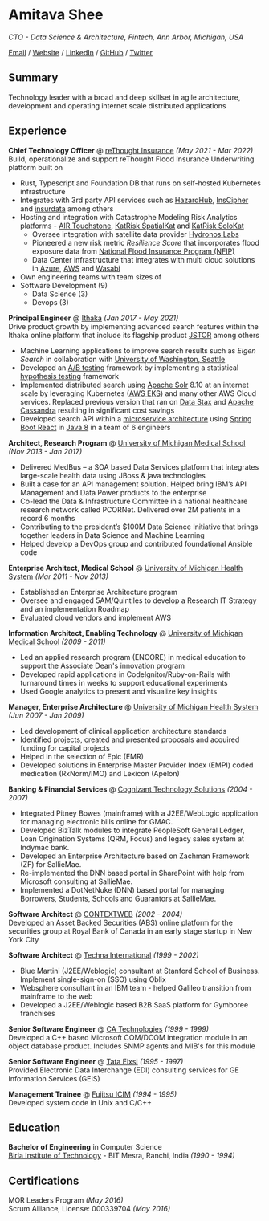 # Amitava Shee

_CTO - Data Science & Architecture, Fintech, Ann Arbor, Michigan, USA_ <br>

[Email](mailto:amitava.shee@gmail.com) / [Website](https://www.amitavashee.com/) / [LinkedIn](https://www.linkedin.com/in/amitavashee/) / [GitHub](https://github.com/ashee/) / [Twitter](https://twitter.com/amitavashee/)

## Summary
Technology leader with a broad and deep skillset in agile architecture, development and operating internet scale distributed applications

## Experience

**Chief Technology Officer** @ [reThought Insurance](https://www.rethoughtinsurance.com/) _(May 2021 - Mar 2022)_ <br>
Build, operationalize and support reThought Flood Insurance Underwriting platform built on 
- Rust, Typescript and Foundation DB that runs on self-hosted Kubernetes infrastructure
- Integrates with 3rd party API services such as [HazardHub](https://hazardhub.com/), [InsCipher](https://www.inscipher.com/) and [insurdata](https://www.insurdata.io/) among others
- Hosting and integration with Catastrophe Modeling Risk Analytics platforms - [AIR Touchstone](https://www.air-worldwide.com/software-solutions/Touchstone/), [KatRisk SpatialKat](https://www.katrisk.com/spatialkat) and [KatRisk SoloKat](https://www.katrisk.com/solokat)
   - Oversee integration with satellite data provider [Hydronos Labs](https://hydronoslabs.com/)
  - Pioneered a new risk metric _Resilience Score_ that incorporates flood exposure data from [National Flood Insurance Program (NFIP)](https://www.fema.gov/flood-insurance)
  - Data Center infrastructure that integrates with multi cloud solutions in [Azure](https://azure.microsoft.com/en-us/), [AWS](https://aws.amazon.com/) and [Wasabi](https://wasabi.com/)
 - Own engineering teams with team sizes of
- Software Development (9)
    - Data Science (3)
    - Devops (3)

**Principal Engineer** @ [Ithaka](https://www.ithaka.org/) _(Jan 2017 - May 2021)_ <br>
Drive product growth by implementing advanced search features within the Ithaka online platform that include its flagship product [JSTOR](https://www.jstor.org/) among others
- Machine Learning applications to improve search results such as _Eigen Search_ in collaboration with [University of Washington, Seattle](https://www.washington.edu/)
- Developed an [A/B testing](https://en.wikipedia.org/wiki/A/B_testing) framework by implementing a statistical [hypothesis testing](https://towardsdatascience.com/hypothesis-testing-for-a-b-test-an-application-of-inferential-statistics-5ae2e779ff04) framework
- Implemented distributed search using [Apache Solr](https://solr.apache.org/) 8.10 at an internet scale by leveraging Kubernetes ([AWS EKS](https://aws.amazon.com/eks/)) and many other AWS Cloud services. Replaced previous version that ran on [Data Stax](https://www.datastax.com/products/datastax-enterprise/dse-search) and [Apache Cassandra](https://docs.datastax.com/en/landing_page/doc/landing_page/cassandra.html#CassandradocumentationincludedwithDataStaxEnterprise) resulting in significant cost savings
- Developed search API within a [microservice architecture](https://martinfowler.com/articles/microservices.html) using [Spring Boot React](https://spring.io/reactive) in [Java 8](https://www.oracle.com/java/technologies/java8.html) in a team of 6 engineers

**Architect, Research Program** @ [University of Michigan Medical School](https://www.uofmhealth.org/) _(Nov 2013 - Jan 2017)_ <br>
- Delivered MedBus – a SOA based Data Services platform that integrates large-scale health data using JBoss & java technologies
- Built a case for an API management solution. Helped bring IBM’s API Management and Data Power products to the enterprise
- Co-lead the Data & Infrastructure Committee in a national healthcare research network called PCORNet. Delivered over 2M patients in a record 6 months
- Contributing to the president’s $100M Data Science Initiative that brings together leaders in Data Science and Machine Learning
- Helped develop a DevOps group and contributed foundational Ansible code

**Enterprise Architect, Medical School** @ [University of Michigan Health System](https://www.uofmhealth.org/) _(Mar 2011 - Nov 2013)_ <br>
- Established an Enterprise Architecture program
- Oversee and engaged 5AM/Quintiles to develop a Research IT Strategy and an implementation Roadmap
- Evaluated cloud vendors and implement AWS

**Information Architect, Enabling Technology** @ [University of Michigan Medical School](https://medicine.umich.edu/medschool/home) _(2009 - 2011)_ <br>
- Led an applied research program (ENCORE) in medical education to support the Associate Dean's innovation program
- Developed rapid applications in CodeIgnitor/Ruby-on-Rails with turnaround times in weeks to support educational experiments
- Used Google analytics to present and visualize key insights

**Manager, Enterprise Architecture** @ [University of Michigan Health System](https://www.uofmhealth.org/) _(Jun 2007 - Jan 2009)_ <br>
- Led development of clinical application architecture standards
- Identified projects, created and presented proposals and acquired funding for capital projects
- Helped in the selection of Epic (EMR)
- Developed solutions in Enterprise Master Provider Index (EMPI) coded medication (RxNorm/IMO) and Lexicon (Apelon)

**Banking & Financial Services** @ [Cognizant Technology Solutions](https://www.cognizant.com/nl/en/banking) _(2004 - 2007)_ <br>
- Integrated Pitney Bowes (mainframe) with a J2EE/WebLogic application for managing electronic bills online for GMAC.
- Developed BizTalk modules to integrate PeopleSoft General Ledger, Loan Origination Systems (QRM, Focus) and legacy sales system at Indymac bank.
- Developed an Enterprise Architecture based on Zachman Framework (ZF) for SallieMae. 
- Re-implemented the DNN based portal in SharePoint with help from Microsoft consulting at SallieMae. 
- Implemented a DotNetNuke (DNN) based portal for managing Borrowers, Students, Schools and Guarantors at SallieMae.

**Software Architect** @ [CONTEXTWEB](https://www.crunchbase.com/organization/contextweb) _(2002 - 2004)_ <br>
Developed an Asset Backed Securities (ABS) online platform for the securities group at Royal Bank of Canada in an early stage startup in New York City

**Software Architect** @ [Techna International](https://www.crunchbase.com/organization/techna) _(1999 - 2002)_ <br>
- Blue Martini (J2EE/Weblogic) consultant at Stanford School of Business. Implement single-sign-on (SSO) using Oblix
- Websphere consultant in an IBM team - helped Galileo transition from mainframe to the web
- Developed a J2EE/Weblogic based B2B SaaS platform for Gymboree franchises


**Senior Software Engineer** @ [CA Technologies](https://company.monsterindia.com/catcgin/) _(1999 - 1999)_ <br>
Developed a C++ based Microsoft COM/DCOM integration module in an object database product. Includes SNMP agents and MIB's for this module

**Senior Software Engineer** @ [Tata Elxsi](https://www.tataelxsi.com/) _(1995 - 1997)_ <br>
Provided Electronic Data Interchange (EDI) consulting services for GE Information Services (GEIS)

**Management Trainee** @ [Fujitsu ICIM](http://www.source2update.com/Company-History/Fujitsu-ICIM-FUJICI.html) _(1994 - 1995)_ <br>
Developed system code in Unix and C/C++

## Education

**Bachelor of Engineering** in Computer Science<br>
[Birla Institute of Technology](https://www.bitmesra.ac.in/) - BIT Mesra, Ranchi, India _(1990 - 1994)_

## Certifications
MOR Leaders Program  _(May 2016)_ <br>
Scrum Alliance, License: 000339704  _(May 2016)_ <br>

